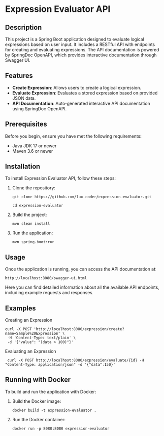 # Expression Evaluator API

## Description

This project is a Spring Boot application designed to evaluate logical expressions based on user input. 
It includes a RESTful API with endpoints for creating and evaluating expressions. 
The API documentation is powered by SpringDoc OpenAPI, which provides interactive documentation through Swagger UI.

## Features

- **Create Expression**: Allows users to create a logical expression.
- **Evaluate Expression**: Evaluates a stored expression based on provided JSON data.
- **API Documentation**: Auto-generated interactive API documentation using SpringDoc OpenAPI.

## Prerequisites

Before you begin, ensure you have met the following requirements:
- Java JDK 17 or newer
- Maven 3.6 or newer 

## Installation

To install Expression Evaluator API, follow these steps:

1. Clone the repository:

       git clone https://github.com/lux-coder/expression-evaluator.git
   
       cd expression-evaluator

2. Build the project:

       mvn clean install

3. Run the application:

       mvn spring-boot:run

## Usage

Once the application is running, you can access the API documentation at:

    http://localhost:8080/swagger-ui.html

Here you can find detailed information about all the available API endpoints, including example requests and responses.

## Examples
Creating an Expression

    curl -X POST 'http://localhost:8080/expression/create?name=Sample%20Expression' \
     -H 'Content-Type: text/plain' \
     -d '{"value": "(data > 100)"}'


Evaluating an Expression

     curl -X POST http://localhost:8080/expression/evaluate/{id} -H "Content-Type: application/json" -d '{"data":150}'

## Running with Docker
To build and run the application with Docker:

1. Build the Docker image:

       docker build -t expression-evaluator .

2. Run the Docker container:

       docker run -p 8080:8080 expression-evaluator



